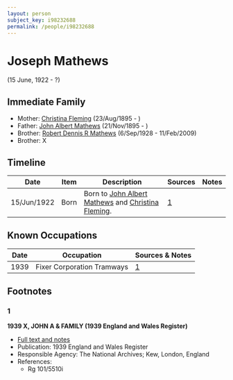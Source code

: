```yaml
---
layout: person
subject_key: i98232688
permalink: /people/i98232688
---
```


# Joseph Mathews
(15 June, 1922 - ?)

## Immediate Family

* Mother: [Christina Fleming](./@89446044@-christina-fleming-b1895-8-23-d.md) (23/Aug/1895 - )
* Father: [John Albert Mathews](./@5643892@-john-albert-mathews-b1895-11-21-d.md) (21/Nov/1895 - )
* Brother: [Robert Dennis R Mathews](./@58223940@-robert-dennis-r-mathews-b1928-9-6-d2009-2-11.md) (6/Sep/1928 - 11/Feb/2009)
* Brother: X

## Timeline

Date | Item | Description | Sources | Notes
---|---|---|---|---
15/Jun/1922 | Born | Born to [John Albert Mathews](./@5643892@-john-albert-mathews-b1895-11-21-d.md) and [Christina Fleming](./@89446044@-christina-fleming-b1895-8-23-d.md). | [1](#1) | 

## Known Occupations

Date | Occupation | Sources & Notes
---|---|---
1939 | Fixer Corporation Tramways | [1](#1)

## Footnotes

### 1

**1939 X, JOHN A & FAMILY (1939 England and Wales Register)**

* [Full text and notes](../sources/@8791600@-1939-mathews,-john-a-&-family-1939-england-and-wales-register-.md)
* Publication: 1939 England and Wales Register
* Responsible Agency: The National Archives; Kew, London, England
* References: 
  * Rg 101/5510i

